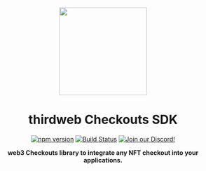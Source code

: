 <p align="center">
<br />
<a href="https://thirdweb.com"><img src="https://github.com/thirdweb-dev/js/blob/main/packages/sdk/logo.svg?raw=true" width="200" alt=""/></a>
<br />
</p>
<h1 align="center">thirdweb Checkouts SDK</h1>
<p align="center">
<a href="https://www.npmjs.com/package/@thirdweb-dev/wallets"><img src="https://img.shields.io/npm/v/@thirdweb-dev/wallets?color=red&label=npm&logo=npm" alt="npm version"/></a>
<a href="https://github.com/thirdweb-dev/js/actions/workflows/build-test-lint.yml"><img alt="Build Status" src="https://github.com/thirdweb-dev/js/actions/workflows/build-test-lint.yml/badge.svg"/></a>
<a href="https://discord.gg/thirdweb"><img alt="Join our Discord!" src="https://img.shields.io/discord/834227967404146718.svg?color=7289da&label=discord&logo=discord&style=flat"/></a>

</p>
<p align="center"><strong>web3 Checkouts library to integrate any NFT checkout into your applications.</strong></p>
<br />
